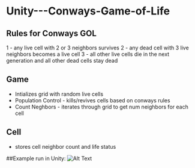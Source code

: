 # Unity---Conways-Game-of-Life

## Rules for Conways GOL
1 - any live cell with 2 or 3 neighbors survives
2 - any dead cell with 3 live neighbors becomes a live cell
3 - all other live cells die in the next generation and all other dead cells stay dead

## Game
- Intializes grid with random live cells
- Population Control - kills/revives cells based on conways rules
- Count Neghbors - iterates through grid to get num neighbors for each cell

## Cell
- stores cell neighbor count and life status

##Example run in Unity:
![Alt Text](https://github.com/brycehills/Unity---Conways-Game-of-Life/blob/main/Assets/Resources/gol.gif)

